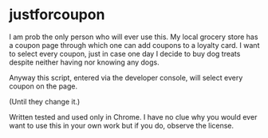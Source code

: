 # justforcoupon
I am prob the only person who will ever use this.  My local grocery store has a coupon page through which one can add coupons to a loyalty card.  I want to select every coupon, just in case one day I decide to buy dog treats despite neither having nor knowing any dogs.

Anyway this script, entered via the developer console, will select every coupon on the page.

(Until they change it.)

Written tested and used only in Chrome.  I have no clue why you would ever want to use this in your own work but if you do, observe the license.
